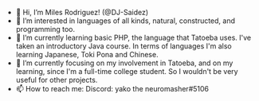 - 👋 Hi, I’m Miles Rodriguez! (@DJ-Saidez)
- 👀 I’m interested in languages of all kinds, natural, constructed, and programming too.
- 🌱 I’m currently learning basic PHP, the language that Tatoeba uses. I've taken an introductory Java course. In terms of languages I'm also learning Japanese, Toki Pona and Chinese.
- 💞️ I’m currently focusing on my involvement in Tatoeba, and on my learning, since I'm a full-time college student. So I wouldn't be very useful for other projects.
- 📫 How to reach me: Discord: yako the neuromasher#5106

<!---
DJ-Saidez/DJ-Saidez is a ✨ special ✨ repository because its `README.md` (this file) appears on your GitHub profile.
You can click the Preview link to take a look at your changes.
--->
